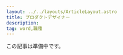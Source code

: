 ```yaml
---
layout: ../../layouts/ArticleLayout.astro
title: プロダクトデザイナー
description:
tag: word,職種
---
```


この記事は準備中です。
